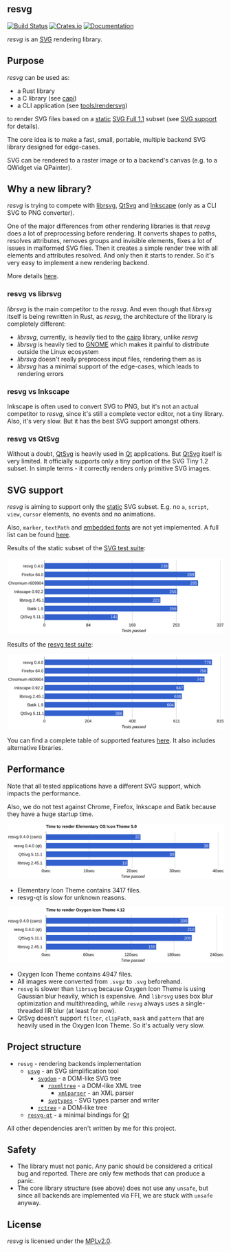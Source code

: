 ## resvg
[![Build Status](https://travis-ci.org/RazrFalcon/resvg.svg?branch=master)](https://travis-ci.org/RazrFalcon/resvg)
[![Crates.io](https://img.shields.io/crates/v/resvg.svg)](https://crates.io/crates/resvg)
[![Documentation](https://docs.rs/resvg/badge.svg)](https://docs.rs/resvg)

*resvg* is an [SVG](https://en.wikipedia.org/wiki/Scalable_Vector_Graphics) rendering library.

## Purpose

*resvg* can be used as:

- a Rust library
- a C library (see [capi](./capi))
- a CLI application (see [tools/rendersvg](./tools/rendersvg))

to render SVG files based on a
[static](http://www.w3.org/TR/SVG11/feature#SVG-static)
[SVG Full 1.1](https://www.w3.org/TR/SVG/Overview.html) subset
(see [SVG support](#svg-support) for details).

The core idea is to make a fast, small, portable, multiple backend SVG library
designed for edge-cases.

SVG can be rendered to a raster image or to a backend's canvas (e.g. to a QWidget via QPainter).

## Why a new library?

*resvg* is trying to compete with [librsvg], [QtSvg]
and [Inkscape] (only as a CLI SVG to PNG converter).

One of the major differences from other rendering libraries is that *resvg* does a lot
of preprocessing before rendering. It converts shapes to paths, resolves attributes,
removes groups and invisible elements, fixes a lot of issues in malformed SVG files.
Then it creates a simple render tree with all elements and attributes resolved.
And only then it starts to render. So it's very easy to implement a new rendering backend.

More details [here](https://github.com/RazrFalcon/usvg/blob/master/docs/usvg_spec.adoc).

### resvg vs librsvg

*librsvg* is the main competitor to the *resvg*. And even though that *librsvg* itself is being
rewritten in Rust, as *resvg*, the architecture of the library is completely different:

- *librsvg*, currently, is heavily tied to the [cairo] library, unlike *resvg*
- *librsvg* is heavily tied to [GNOME] which makes it painful to distribute outside the Linux ecosystem
- *librsvg* doesn't really preprocess input files, rendering them as is
- *librsvg* has a minimal support of the edge-cases, which leads to rendering errors

### resvg vs Inkscape

Inkscape is often used to convert SVG to PNG, but it's not an actual competitor to *resvg*,
since it's still a complete vector editor, not a tiny library.
Also, it's very slow. But it has the best SVG support amongst others.

### resvg vs QtSvg

Without a doubt, [QtSvg] is heavily used in [Qt] applications.
But [QtSvg] itself is very limited. It officially supports only a tiny portion
of the SVG Tiny 1.2 subset. In simple terms - it correctly renders only primitive SVG images.

## SVG support

*resvg* is aiming to support only the [static](http://www.w3.org/TR/SVG11/feature#SVG-static)
SVG subset. E.g. no `a`, `script`, `view`, `cursor` elements, no events and no animations.

Also, `marker`, `textPath` and
[embedded fonts](https://www.w3.org/TR/SVG11/feature#Font) are not yet implemented.
A full list can be found [here](docs/unsupported.md).

Results of the static subset of the [SVG test suite](https://www.w3.org/Graphics/SVG/Test/20110816/):

![Chart1](./.github/official_chart.svg)

Results of the [resvg test suite](https://github.com/RazrFalcon/resvg-test-suite):

![Chart2](./.github/chart.svg)

You can find a complete table of supported features
[here](https://razrfalcon.github.io/resvg-test-suite/svg-support-table.html).
It also includes alternative libraries.

## Performance

Note that all tested applications have a different SVG support, which impacts the performance.

Also, we do not test against Chrome, Firefox, Inkscape and Batik because they have a huge startup time.

![Chart3](./.github/perf-elementary.svg)

- Elementary Icon Theme contains 3417 files.
- resvg-qt is slow for unknown reasons.

![Chart4](./.github/perf-oxygen.svg)

- Oxygen Icon Theme contains 4947 files.
- All images were converted from `.svgz` to `.svg` beforehand.
- `resvg` is slower than `librsvg` because Oxygen Icon Theme is using Gaussian blur heavily, which is expensive. 
  And `librsvg` uses box blur optimization and multithreading, while `resvg` always uses a single-threaded IIR blur (at least for now).
- QtSvg doesn't support `filter`, `clipPath`, `mask` and `pattern` that are heavily used in the Oxygen Icon Theme. 
  So it's actually very slow.

## Project structure

- `resvg` - rendering backends implementation
  - [`usvg`](https://github.com/RazrFalcon/usvg) - an SVG simplification tool
    - [`svgdom`](https://github.com/RazrFalcon/svgdom) - a DOM-like SVG tree
      - [`roxmltree`](https://github.com/RazrFalcon/roxmltree) - a DOM-like XML tree
        - [`xmlparser`](https://github.com/RazrFalcon/xmlparser) - an XML parser
      - [`svgtypes`](https://github.com/RazrFalcon/svgtypes) - SVG types parser and writer
    - [`rctree`](https://github.com/RazrFalcon/rctree) - a DOM-like tree
  - [`resvg-qt`](https://github.com/RazrFalcon/resvg-qt) - a minimal bindings for [Qt]

All other dependencies aren't written by me for this project.

## Safety

- The library must not panic. Any panic should be considered a critical bug and reported.
  There are only few methods that can produce a panic.
- The core library structure (see above) does not use any `unsafe`,
  but since all backends are implemented via FFI, we are stuck with `unsafe` anyway.

## License

*resvg* is licensed under the [MPLv2.0](https://www.mozilla.org/en-US/MPL/).


[Inkscape]: https://www.inkscape.org
[librsvg]: https://wiki.gnome.org/action/show/Projects/LibRsvg
[QtSvg]: https://doc.qt.io/qt-5/qtsvg-index.html

[cairo]: https://www.cairographics.org/
[Qt]: https://www.qt.io/
[Skia]: https://skia.org/

[GNOME]: https://www.gnome.org/
